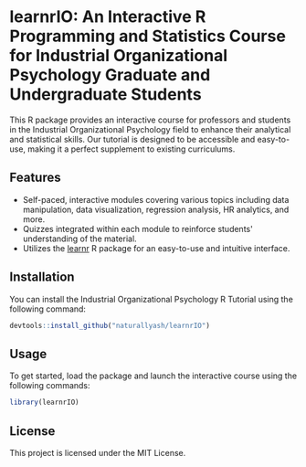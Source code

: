 # learnrIO: An Interactive R Programming and Statistics Course for Industrial Organizational Psychology Graduate and Undergraduate Students  

This R package provides an interactive course for professors and students in the Industrial Organizational Psychology field to enhance their analytical and statistical skills. Our tutorial is designed to be accessible and easy-to-use, making it a perfect supplement to existing curriculums.  

## Features

- Self-paced, interactive modules covering various topics including data manipulation, data visualization, regression analysis, HR analytics, and more.  
- Quizzes integrated within each module to reinforce students' understanding of the material.  
- Utilizes the [learnr](https://pkgs.rstudio.com/learnr/index.html) R package for an easy-to-use and intuitive interface.  

## Installation

You can install the Industrial Organizational Psychology R Tutorial using the following command:  
```r
devtools::install_github("naturallyash/learnrIO")
```  

## Usage

To get started, load the package and launch the interactive course using the following commands:  
```r
library(learnrIO)
```


## License

This project is licensed under the MIT License.
